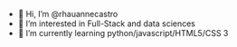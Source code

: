 - 👋 Hi, I’m @rhauannecastro
- 👀 I’m interested in Full-Stack and data sciences
- 🌱 I’m currently learning python/javascript/HTML5/CSS 3

<!---
rhauannecastro/rhauannecastro is a ✨ special ✨ repository because its `README.md` (this file) appears on your GitHub profile.
You can click the Preview link to take a look at your changes.
--->
